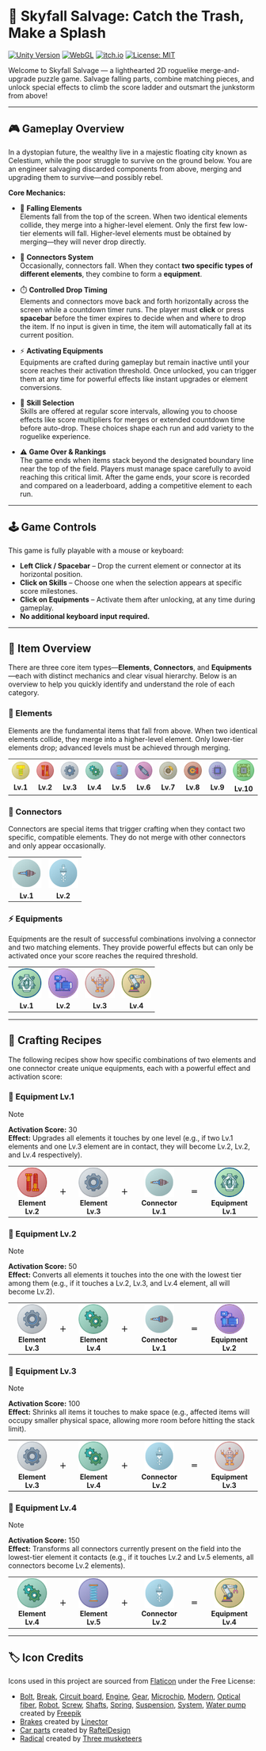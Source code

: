 # 🌌 Skyfall Salvage: Catch the Trash, Make a Splash

[![Unity Version](https://img.shields.io/badge/Unity-2022.3.42f1-blue?logo=unity)](https://unity.com/releases/editor/whats-new/2022.3.42)
[![WebGL](https://img.shields.io/badge/WebGL-Only-orange?logo=googlechrome&logoColor=white)](https://get.webgl.org/)
[![itch.io](https://img.shields.io/badge/itch.io-Play%20Now!-FA5C5C?logo=itchdotio&logoColor=white)](https://justin-hshz.itch.io/skyfall-salvage)
[![License: MIT](https://img.shields.io/badge/License-MIT-yellow.svg?logo=github)](LICENSE)

Welcome to Skyfall Salvage — a lighthearted 2D roguelike merge-and-upgrade puzzle game. Salvage falling parts, combine matching pieces, and unlock special effects to climb the score ladder and outsmart the junkstorm from above!

---

## 🎮 Gameplay Overview

In a dystopian future, the wealthy live in a majestic floating city known as Celestium, while the poor struggle to survive on the ground below. You are an engineer salvaging discarded components from above, merging and upgrading them to survive—and possibly rebel.

**Core Mechanics:**

* 🧬 **Falling Elements**\
  Elements fall from the top of the screen. When two identical elements collide, they merge into a higher-level element. Only the first few low-tier elements will fall. Higher-level elements must be obtained by merging—they will never drop directly.

* 🧷 **Connectors System**\
  Occasionally, connectors fall. When they contact **two specific types of different elements**, they combine to form a **equipment**.

* ⏱️ **Controlled Drop Timing**\
  Elements and connectors move back and forth horizontally across the screen while a countdown timer runs. The player must **click** or press **spacebar** before the timer expires to decide when and where to drop the item. If no input is given in time, the item will automatically fall at its current position.

* ⚡ **Activating Equipments**\
  Equipments are crafted during gameplay but remain inactive until your score reaches their activation threshold. Once unlocked, you can trigger them at any time for powerful effects like instant upgrades or element conversions.

* 🎯 **Skill Selection**\
  Skills are offered at regular score intervals, allowing you to choose effects like score multipliers for merges or extended countdown time before auto-drop. These choices shape each run and add variety to the roguelike experience.

* ⚠️ **Game Over & Rankings**\
  The game ends when items stack beyond the designated boundary line near the top of the field. Players must manage space carefully to avoid reaching this critical limit. After the game ends, your score is recorded and compared on a leaderboard, adding a competitive element to each run.

---

## 🕹️ Game Controls

This game is fully playable with a mouse or keyboard:

* **Left Click / Spacebar** – Drop the current element or connector at its horizontal position.
* **Click on Skills** – Choose one when the selection appears at specific score milestones.
* **Click on Equipments** – Activate them after unlocking, at any time during gameplay.
* **No additional keyboard input required.**

---

## 🧩 Item Overview

There are three core item types—**Elements**, **Connectors**, and **Equipments**—each with distinct mechanics and clear visual hierarchy. Below is an overview to help you quickly identify and understand the role of each category.

### 🧬 Elements

Elements are the fundamental items that fall from above. When two identical elements collide, they merge into a higher-level element. Only lower-tier elements drop; advanced levels must be achieved through merging.

<table>
  <tr>
    <td align="center">
      <img src="Assets/Development/Sprites/Entities/Elements/%5BElement%5D%20Level%201.png"
      width="60" />
      <div style="margin-top: 4px;">
        <strong>
          Lv.1
        </strong>
      </div>
    </td>
    <td align="center">
      <img src="Assets/Development/Sprites/Entities/Elements/%5BElement%5D%20Level%202.png"
      width="60" />
      <div style="margin-top: 4px;">
        <strong>
          Lv.2
        </strong>
      </div>
    </td>
    <td align="center">
      <img src="Assets/Development/Sprites/Entities/Elements/%5BElement%5D%20Level%203.png"
      width="60" />
      <div style="margin-top: 4px;">
        <strong>
          Lv.3
        </strong>
      </div>
    </td>
    <td align="center">
      <img src="Assets/Development/Sprites/Entities/Elements/%5BElement%5D%20Level%204.png"
      width="60" />
      <div style="margin-top: 4px;">
        <strong>
          Lv.4
        </strong>
      </div>
    </td>
    <td align="center">
      <img src="Assets/Development/Sprites/Entities/Elements/%5BElement%5D%20Level%205.png"
      width="60" />
      <div style="margin-top: 4px;">
        <strong>
          Lv.5
        </strong>
      </div>
    </td>
    <td align="center">
      <img src="Assets/Development/Sprites/Entities/Elements/%5BElement%5D%20Level%206.png"
      width="60" />
      <div style="margin-top: 4px;">
        <strong>
          Lv.6
        </strong>
      </div>
    </td>
    <td align="center">
      <img src="Assets/Development/Sprites/Entities/Elements/%5BElement%5D%20Level%207.png"
      width="60" />
      <div style="margin-top: 4px;">
        <strong>
          Lv.7
        </strong>
      </div>
    </td>
    <td align="center">
      <img src="Assets/Development/Sprites/Entities/Elements/%5BElement%5D%20Level%208.png"
      width="60" />
      <div style="margin-top: 4px;">
        <strong>
          Lv.8
        </strong>
      </div>
    </td>
    <td align="center">
      <img src="Assets/Development/Sprites/Entities/Elements/%5BElement%5D%20Level%209.png"
      width="60" />
      <div style="margin-top: 4px;">
        <strong>
          Lv.9
        </strong>
      </div>
    </td>
    <td align="center">
      <img src="Assets/Development/Sprites/Entities/Elements/%5BElement%5D%20Level%2010.png"
      width="60" />
      <div style="margin-top: 4px;">
        <strong>
          Lv.10
        </strong>
      </div>
    </td>
  </tr>
</table>

### 🧷 Connectors

Connectors are special items that trigger crafting when they contact two specific, compatible elements. They do not merge with other connectors and only appear occasionally.

<table>
  <tr>
    <td align="center">
      <img src="Assets/Development/Sprites/Entities/Connectors/%5BConnector%5D%20Level%201.png"
      width="60" />
      <div style="margin-top: 4px;">
        <strong>
          Lv.1
        </strong>
      </div>
    </td>
    <td align="center">
      <img src="Assets/Development/Sprites/Entities/Connectors/%5BConnector%5D%20Level%202.png"
      width="60" />
      <div style="margin-top: 4px;">
        <strong>
          Lv.2
        </strong>
      </div>
    </td>
  </tr>
</table>

### ⚡ Equipments

Equipments are the result of successful combinations involving a connector and two matching elements. They provide powerful effects but can only be activated once your score reaches the required threshold.

<table>
  <tr>
    <td align="center">
      <img src="Assets/Development/Sprites/Entities/Equipments/%5BEquipment%5D%20Level%201.png"
      width="60" />
      <div style="margin-top: 4px;">
        <strong>
          Lv.1
        </strong>
      </div>
    </td>
    <td align="center">
      <img src="Assets/Development/Sprites/Entities/Equipments/%5BEquipment%5D%20Level%202.png"
      width="60" />
      <div style="margin-top: 4px;">
        <strong>
          Lv.2
        </strong>
      </div>
    </td>
    <td align="center">
      <img src="Assets/Development/Sprites/Entities/Equipments/%5BEquipment%5D%20Level%203.png"
      width="60" />
      <div style="margin-top: 4px;">
        <strong>
          Lv.3
        </strong>
      </div>
    </td>
    <td align="center">
      <img src="Assets/Development/Sprites/Entities/Equipments/%5BEquipment%5D%20Level%204.png"
      width="60" />
      <div style="margin-top: 4px;">
        <strong>
          Lv.4
        </strong>
      </div>
    </td>
  </tr>
</table>

---

## 🧪 Crafting Recipes

The following recipes show how specific combinations of two elements and one connector create unique equipments, each with a powerful effect and activation score:

### 🚀 Equipment Lv.1

> [!NOTE]
> **Activation Score:** 30\
> **Effect:** Upgrades all elements it touches by one level (e.g., if two Lv.1 elements and one Lv.3 element are in contact, they will become Lv.2, Lv.2, and Lv.4 respectively).

<table>
  <tr>
    <td align="center">
      <img src="Assets/Development/Sprites/Entities/Elements/%5BElement%5D%20Level%202.png"
      width="60" />
      <br/>
      <strong>
        Element Lv.2
      </strong>
    </td>
    <td align="center">
      <strong>
        ＋
      </strong>
    </td>
    <td align="center">
      <img src="Assets/Development/Sprites/Entities/Elements/%5BElement%5D%20Level%203.png"
      width="60" />
      <br/>
      <strong>
        Element Lv.3
      </strong>
    </td>
    <td align="center">
      <strong>
        ＋
      </strong>
    </td>
    <td align="center">
      <img src="Assets/Development/Sprites/Entities/Connectors/%5BConnector%5D%20Level%201.png"
      width="60" />
      <br/>
      <strong>
        Connector Lv.1
      </strong>
    </td>
    <td align="center">
      <strong>
        ＝
      </strong>
    </td>
    <td align="center">
      <img src="Assets/Development/Sprites/Entities/Equipments/%5BEquipment%5D%20Level%201.png"
      width="60" />
      <br/>
      <strong>
        Equipment Lv.1
      </strong>
    </td>
  </tr>
</table>

### 🚿 Equipment Lv.2

> [!NOTE]
> **Activation Score:** 50\
> **Effect:** Converts all elements it touches into the one with the lowest tier among them (e.g., if it touches a Lv.2, Lv.3, and Lv.4 element, all will become Lv.2).

<table>
  <tr>
    <td align="center">
      <img src="Assets/Development/Sprites/Entities/Elements/%5BElement%5D%20Level%203.png"
      width="60" />
      <br/>
      <strong>
        Element Lv.3
      </strong>
    </td>
    <td align="center">
      <strong>
        ＋
      </strong>
    </td>
    <td align="center">
      <img src="Assets/Development/Sprites/Entities/Elements/%5BElement%5D%20Level%204.png"
      width="60" />
      <br/>
      <strong>
        Element Lv.4
      </strong>
    </td>
    <td align="center">
      <strong>
        ＋
      </strong>
    </td>
    <td align="center">
      <img src="Assets/Development/Sprites/Entities/Connectors/%5BConnector%5D%20Level%201.png"
      width="60" />
      <br/>
      <strong>
        Connector Lv.1
      </strong>
    </td>
    <td align="center">
      <strong>
        ＝
      </strong>
    </td>
    <td align="center">
      <img src="Assets/Development/Sprites/Entities/Equipments/%5BEquipment%5D%20Level%202.png"
      width="60" />
      <br/>
      <strong>
        Equipment Lv.2
      </strong>
    </td>
  </tr>
</table>

### 🤖 Equipment Lv.3

> [!NOTE]
> **Activation Score:** 100\
> **Effect:** Shrinks all items it touches to make space (e.g., affected items will occupy smaller physical space, allowing more room before hitting the stack limit).

<table>
  <tr>
    <td align="center">
      <img src="Assets/Development/Sprites/Entities/Elements/%5BElement%5D%20Level%203.png"
      width="60" />
      <br/>
      <strong>
        Element Lv.3
      </strong>
    </td>
    <td align="center">
      <strong>
        ＋
      </strong>
    </td>
    <td align="center">
      <img src="Assets/Development/Sprites/Entities/Elements/%5BElement%5D%20Level%204.png"
      width="60" />
      <br/>
      <strong>
        Element Lv.4
      </strong>
    </td>
    <td align="center">
      <strong>
        ＋
      </strong>
    </td>
    <td align="center">
      <img src="Assets/Development/Sprites/Entities/Connectors/%5BConnector%5D%20Level%202.png"
      width="60" />
      <br/>
      <strong>
        Connector Lv.2
      </strong>
    </td>
    <td align="center">
      <strong>
        ＝
      </strong>
    </td>
    <td align="center">
      <img src="Assets/Development/Sprites/Entities/Equipments/%5BEquipment%5D%20Level%203.png"
      width="60" />
      <br/>
      <strong>
        Equipment Lv.3
      </strong>
    </td>
  </tr>
</table>

### 🦾 Equipment Lv.4

> [!NOTE]
> **Activation Score:** 150\
> **Effect:** Transforms all connectors currently present on the field into the lowest-tier element it contacts (e.g., if it touches Lv.2 and Lv.5 elements, all connectors become Lv.2 elements).

<table>
  <tr>
    <td align="center">
      <img src="Assets/Development/Sprites/Entities/Elements/%5BElement%5D%20Level%204.png"
      width="60" />
      <br/>
      <strong>
        Element Lv.4
      </strong>
    </td>
    <td align="center">
      <strong>
        ＋
      </strong>
    </td>
    <td align="center">
      <img src="Assets/Development/Sprites/Entities/Elements/%5BElement%5D%20Level%205.png"
      width="60" />
      <br/>
      <strong>
        Element Lv.5
      </strong>
    </td>
    <td align="center">
      <strong>
        ＋
      </strong>
    </td>
    <td align="center">
      <img src="Assets/Development/Sprites/Entities/Connectors/%5BConnector%5D%20Level%202.png"
      width="60" />
      <br/>
      <strong>
        Connector Lv.2
      </strong>
    </td>
    <td align="center">
      <strong>
        ＝
      </strong>
    </td>
    <td align="center">
      <img src="Assets/Development/Sprites/Entities/Equipments/%5BEquipment%5D%20Level%204.png"
      width="60" />
      <br/>
      <strong>
        Equipment Lv.4
      </strong>
    </td>
  </tr>
</table>

---

## 🏷️ Icon Credits

Icons used in this project are sourced from [Flaticon](https://www.flaticon.com/) under the Free License:

- [Bolt](https://www.flaticon.com/free-icons/bolt), [Break](https://www.flaticon.com/free-icons/break), [Circuit board](https://www.flaticon.com/free-icons/circuit-board), [Engine](https://www.flaticon.com/free-icons/engine), [Gear](https://www.flaticon.com/free-icons/gear), [Microchip](https://www.flaticon.com/free-icons/microchip), [Modern](https://www.flaticon.com/free-icons/modern), [Optical fiber](https://www.flaticon.com/free-icons/optical-fiber), [Robot](https://www.flaticon.com/free-icons/robot), [Screw](https://www.flaticon.com/free-icons/screw), [Shafts](https://www.flaticon.com/free-icons/shafts), [Spring](https://www.flaticon.com/free-icons/spring), [Suspension](https://www.flaticon.com/free-icons/suspension), [System](https://www.flaticon.com/free-icons/system), [Water pump](https://www.flaticon.com/free-icons/water-pump) created by [Freepik](https://www.flaticon.com/authors/freepik)
- [Brakes](https://www.flaticon.com/free-icons/brakes) created by [Linector](https://www.flaticon.com/authors/linector)
- [Car parts](https://www.flaticon.com/free-icons/car-parts) created by [RaftelDesign](https://www.flaticon.com/authors/rafteldesign)
- [Radical](https://www.flaticon.com/free-icons/radical) created by [Three musketeers](https://www.flaticon.com/authors/three-musketeers)
